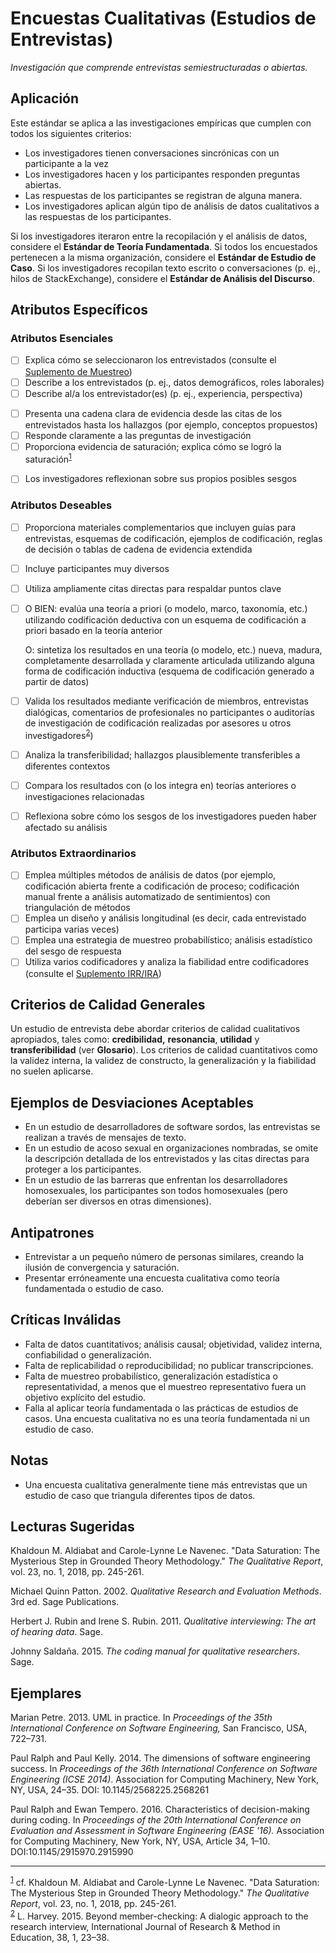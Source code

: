 # Encuestas Cualitativas (Estudios de Entrevistas) 
<standard name="Qualitative Surveys (Interview Studies)">

_Investigación que comprende entrevistas semiestructuradas o abiertas._

## Aplicación 

Este estándar se aplica a las investigaciones empíricas que cumplen con todos los siguientes criterios:

-   Los investigadores tienen conversaciones sincrónicas con un participante a la vez
-   Los investigadores hacen y los participantes responden preguntas abiertas.
-   Las respuestas de los participantes se registran de alguna manera.
-   Los investigadores aplican algún tipo de análisis de datos cualitativos a las respuestas de los participantes.

Si los investigadores iteraron entre la recopilación y el análisis de datos, considere el **Estándar de Teoría Fundamentada**. Si todos los encuestados pertenecen a la misma organización, considere el **Estándar de Estudio de Caso**. Si los investigadores recopilan texto escrito o conversaciones (p. ej., hilos de StackExchange), considere el **Estándar de Análisis del Discurso**.

## Atributos Específicos

### Atributos Esenciales	
<checklist name="Essential">

<method>    
    
- [ ]	Explica cómo se seleccionaron los entrevistados (consulte el [Suplemento de Muestreo](https://github.com/juancarruthers/EmpiricalStandards/blob/master/Supplements/Sampling.md))
- [ ]	Describe a los entrevistados (p. ej., datos demográficos, roles laborales)
- [ ]   Describe al/a los entrevistador(es) (p. ej., experiencia, perspectiva) 
    
<results>    
    
- [ ]   Presenta una cadena clara de evidencia desde las citas de los entrevistados hasta los hallazgos (por ejemplo, conceptos propuestos)
- [ ]   Responde claramente a las preguntas de investigación
- [ ]   Proporciona evidencia de saturación; explica cómo se logró la saturación<sup>[1](#myfootnote1)</sup>
    
<discussion>
    
 - [ ]   Los investigadores reflexionan sobre sus propios posibles sesgos 
    
</checklist>
     
### Atributos Deseables	
<checklist name="Desirable">

- [ ]   Proporciona materiales complementarios que incluyen guías para entrevistas, esquemas de codificación, ejemplos de codificación, reglas de decisión o tablas de cadena de evidencia extendida
- [ ]   Incluye participantes muy diversos
- [ ]   Utiliza ampliamente citas directas para respaldar puntos clave
- [ ]   O BIEN: evalúa una teoría a priori (o modelo, marco, taxonomía, etc.) utilizando codificación deductiva con un esquema de codificación a priori basado en la teoría anterior

     O: sintetiza los resultados en una teoría (o modelo, etc.) nueva, madura, completamente desarrollada y claramente articulada utilizando alguna forma de codificación inductiva (esquema de codificación generado a partir de datos)
- [ ]   Valida los resultados mediante verificación de miembros, entrevistas dialógicas, comentarios de profesionales no participantes o auditorías de investigación de codificación realizadas por asesores u otros investigadores<sup>[2](#myfootnote2)</sup>)
- [ ]   Analiza la transferibilidad; hallazgos plausiblemente transferibles a diferentes contextos
- [ ]   Compara los resultados con (o los integra en) teorías anteriores o investigaciones relacionadas
- [ ]   Reflexiona sobre cómo los sesgos de los investigadores pueden haber afectado su análisis
</checklist>
     
### Atributos Extraordinarios	
<checklist name="Extraordinary">

- [ ]	Emplea múltiples métodos de análisis de datos (por ejemplo, codificación abierta frente a codificación de proceso; codificación manual frente a análisis automatizado de sentimientos) con triangulación de métodos
- [ ]	Emplea un diseño y análisis longitudinal (es decir, cada entrevistado participa varias veces)
- [ ]	Emplea una estrategia de muestreo probabilístico; análisis estadístico del sesgo de respuesta
- [ ]	Utiliza varios codificadores y analiza la fiabilidad entre codificadores (consulte el [Suplemento IRR/IRA](https://github.com/juancarruthers/EmpiricalStandards/blob/master/Supplements/InterRaterReliabilityAndAgreement.md))
</checklist>

## Criterios de Calidad Generales

Un estudio de entrevista debe abordar criterios de calidad cualitativos apropiados, tales como: **credibilidad,** **resonancia**, **utilidad** y **transferibilidad** (ver **Glosario**). Los criterios de calidad cuantitativos como la validez interna, la validez de constructo, la generalización y la fiabilidad no suelen aplicarse.

## Ejemplos de Desviaciones Aceptables

-   En un estudio de desarrolladores de software sordos, las entrevistas se realizan a través de mensajes de texto.
-   En un estudio de acoso sexual en organizaciones nombradas, se omite la descripción detallada de los entrevistados y las citas directas para proteger a los participantes.
-   En un estudio de las barreras que enfrentan los desarrolladores homosexuales, los participantes son todos homosexuales (pero deberían ser diversos en otras dimensiones).

## Antipatrones

-   Entrevistar a un pequeño número de personas similares, creando la ilusión de convergencia y saturación.
-   Presentar erróneamente una encuesta cualitativa como teoría fundamentada o estudio de caso.

## Críticas Inválidas

-   Falta de datos cuantitativos; análisis causal; objetividad, validez interna, confiabilidad o generalización.
-   Falta de replicabilidad o reproducibilidad; no publicar transcripciones.
-   Falta de muestreo probabilístico, generalización estadística o representatividad, a menos que el muestreo representativo fuera un objetivo explícito del estudio.
-   Falla al aplicar teoría fundamentada o las prácticas de estudios de casos. Una encuesta cualitativa no es una teoría fundamentada ni un estudio de caso.

## Notas 

-   Una encuesta cualitativa generalmente tiene más entrevistas que un estudio de caso que triangula diferentes tipos de datos.

## Lecturas Sugeridas

Khaldoun M. Aldiabat and Carole-Lynne Le Navenec. "Data Saturation: The Mysterious Step in Grounded Theory Methodology." _The Qualitative Report_, vol. 23, no. 1, 2018, pp. 245-261.
    
Michael Quinn Patton. 2002. *Qualitative Research and Evaluation Methods*. 3rd ed. Sage Publications.

Herbert J. Rubin and Irene S. Rubin. 2011. *Qualitative interviewing: The art of hearing data*. Sage.

Johnny Saldaña. 2015. *The coding manual for qualitative researchers*. Sage.

## Ejemplares 

Marian Petre. 2013. UML in practice. In *Proceedings of the 35th International Conference on Software Engineering,* San Francisco, USA, 722–731.

Paul Ralph and Paul Kelly. 2014. The dimensions of software engineering success. In *Proceedings of the 36th International Conference on Software Engineering (ICSE 2014)*. Association for Computing Machinery, New York, NY, USA, 24–35. DOI: 10.1145/2568225.2568261

Paul Ralph and Ewan Tempero. 2016. Characteristics of decision-making during coding. In *Proceedings of the 20th International Conference on Evaluation and Assessment in Software Engineering (EASE '16).* Association for Computing Machinery, New York, NY, USA, Article 34, 1–10. DOI:10.1145/2915970.2915990

---
<footnote><sup>[1](#myfootnote1)</sup> cf. Khaldoun M. Aldiabat and Carole-Lynne Le Navenec. "Data Saturation: The Mysterious Step in Grounded Theory Methodology." _The Qualitative Report_, vol. 23, no. 1, 2018, pp. 245-261.</footnote><br> 
<footnote><sup>[2](#myfootnote2)</sup> L. Harvey. 2015. Beyond member-checking: A dialogic approach to the research interview, International Journal of Research & Method in Education, 38, 1, 23–38.</footnote><br>
</standard>
